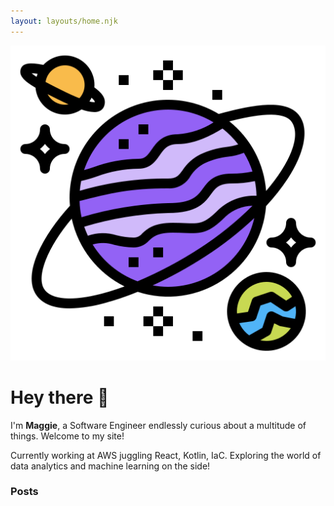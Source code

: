 ```yaml
---
layout: layouts/home.njk
---
```


<div class="illo-container">
  <img src="static/planet.png" class="illustration" style="align: right" title="https://www.flaticon.com/authors/smalllikeart">
</div>

# Hey there 👋

I'm **Maggie**, a Software Engineer endlessly curious about a multitude of things. Welcome to my site!

Currently working at AWS juggling React, Kotlin, IaC. Exploring the world of data analytics and machine learning on the side!

### Posts
